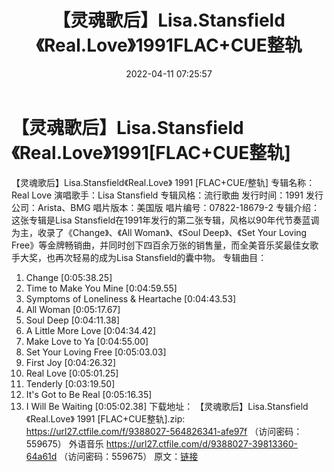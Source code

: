 ﻿---
title: 【灵魂歌后】Lisa.Stansfield《Real.Love》1991FLAC+CUE整轨
date: 2022-04-11 07:25:57
categories: 外语音乐
tags: 外语音乐
---
# 【灵魂歌后】Lisa.Stansfield《Real.Love》1991[FLAC+CUE整轨]

【灵魂歌后】Lisa.Stansfield《Real.Love》 1991 [FLAC+CUE/整轨]
专辑名称：Real Love
演唱歌手：Lisa Stansfield
专辑风格：流行歌曲
发行时间：1991
发行公司：Arista、BMG
唱片版本：美国版
唱片编号：07822-18679-2
专辑介绍：
这张专辑是Lisa
Stansfield在1991年发行的第二张专辑，风格以90年代节奏蓝调为主，收录了《Change》、《All
Woman》、《Soul Deep》、《Set Your Loving
Free》等金牌畅销曲，并同时创下四百余万张的销售量，而全美音乐奖最佳女歌手大奖，也再次轻易的成为Lisa
Stansfield的囊中物。
专辑曲目：
01. Change
[0:05:38.25]
02. Time to Make You Mine
[0:04:59.55]
03. Symptoms of Loneliness & Heartache
[0:04:43.53]
04. All Woman
[0:05:17.67]
05. Soul Deep
[0:04:11.38]
06. A Little More Love
[0:04:34.42]
07. Make Love to Ya
[0:04:55.00]
08. Set Your Loving Free
[0:05:03.03]
09. First Joy
[0:04:26.32]
10. Real Love
[0:05:01.25]
11. Tenderly
[0:03:19.50]
12. It's Got to Be Real
[0:05:16.35]
13. I Will Be Waiting
[0:05:02.38]
下载地址：
【灵魂歌后】Lisa.Stansfield《Real.Love》 1991
[FLAC+CUE整轨].zip: https://url27.ctfile.com/f/9388027-564826341-afe97f
（访问密码：559675）
外语音乐
https://url27.ctfile.com/d/9388027-39813360-64a61d
（访问密码：559675）
原文：[链接](https://blog.sina.com.cn/s/blog_1647c7e7601030wlu.html)